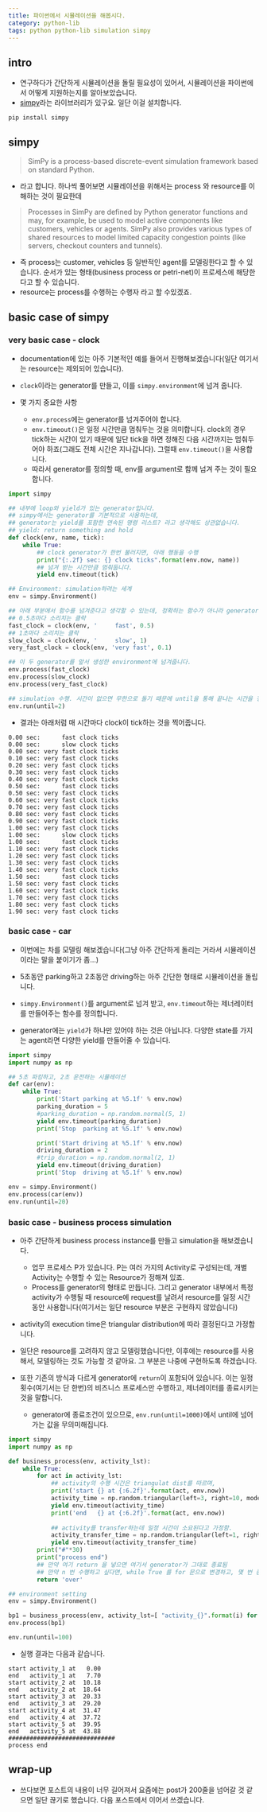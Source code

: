 ```yaml
---
title: 파이썬에서 시뮬레이션을 해봅시다.
category: python-lib
tags: python python-lib simulation simpy 
---
```



## intro

- 연구하다가 간단하게 시뮬레이션을 돌릴 필요성이 있어서, 시뮬레이션을 파이썬에서 어떻게 지원하는지를 알아보았습니다. 
- [simpy](http://simpy.readthedocs.io/en/latest/index.html)라는 라이브러리가 있구요. 일단 이걸 설치합니다. 

```
pip install simpy 
```

## simpy 

> SimPy is a process-based discrete-event simulation framework based on standard Python.

- 라고 합니다. 하나씩 풀어보면 시뮬레이션을 위해서는 process 와 resource를 이해하는 것이 필요한데 

> Processes in SimPy are defined by Python generator functions and may, for example, be used to model active components like customers, vehicles or agents. SimPy also provides various types of shared resources to model limited capacity congestion points (like servers, checkout counters and tunnels).

- 즉 process는 customer, vehicles 등 일반적인 agent를 모델링한다고 할 수 있습니다. 순서가 있는 형태(business process or petri-net)이 프로세스에 해당한다고 할 수 있습니다. 
- resource는 process를 수행하는 수행자 라고 할 수있겠죠. 

## basic case of simpy 

### very basic case - clock

- documentation에 있는 아주 기본적인 예를 들어서 진행해보겠습니다(일단 여기서는 resource는 제외되어 있습니다).
- `clock`이라는 generator를 만들고, 이를 `simpy.environment`에 넘겨 줍니다. 

- 몇 가지 중요한 사항
    - `env.process`에는 generator를 넘겨주어야 합니다. 
    - `env.timeout()`은 일정 시간만큼 멈춰두는 것을 의미합니다. clock의 경우 tick하는 시간이 있기 때문에 일단 tick을 하면 정해진 다음 시간까지는 멈춰두어야 하죠(그래도 전체 시간은 지나갑니다). 그럴때 `env.timeout()`을 사용합니다. 
    - 따라서 generator를 정의할 때, env를 argument로 함께 넘겨 주는 것이 필요합니다. 

```python
import simpy 

## 내부에 loop와 yield가 있는 generator입니다. 
## simpy에서는 generator를 기본적으로 사용하는데, 
## generator는 yield를 포함한 연속된 명령 리스트? 라고 생각해도 상관없습니다. 
## yield: return something and hold 
def clock(env, name, tick):
    while True:
        ## clock generator가 한번 불러지면, 아래 행동을 수행 
        print("{:.2f} sec: {} clock ticks".format(env.now, name))
        ## 넘겨 받는 시간만큼 멈춰둡니다. 
        yield env.timeout(tick)

## Environment: simulation하려는 세계 
env = simpy.Environment()

## 아래 부분에서 함수를 넘겨준다고 생각할 수 있는데, 정확히는 함수가 아니라 generator를 넘겨주는 것임. 
## 0.5초마다 소리치는 클락
fast_clock = clock(env, '     fast', 0.5)
## 1초마다 소리치는 클락 
slow_clock = clock(env, '     slow', 1)
very_fast_clock = clock(env, 'very fast', 0.1)

## 이 두 generator를 앞서 생성한 environment에 넘겨줍니다. 
env.process(fast_clock)
env.process(slow_clock)
env.process(very_fast_clock)

## simulation 수행. 시간이 없으면 무한으로 돌기 때문에 until을 통해 끝나는 시간을 정해두는 것이 필요함. 
env.run(until=2)
```

- 결과는 아래처럼 매 시간마다 clock이 tick하는 것을 찍어줍니다. 

```
0.00 sec:      fast clock ticks
0.00 sec:      slow clock ticks
0.00 sec: very fast clock ticks
0.10 sec: very fast clock ticks
0.20 sec: very fast clock ticks
0.30 sec: very fast clock ticks
0.40 sec: very fast clock ticks
0.50 sec:      fast clock ticks
0.50 sec: very fast clock ticks
0.60 sec: very fast clock ticks
0.70 sec: very fast clock ticks
0.80 sec: very fast clock ticks
0.90 sec: very fast clock ticks
1.00 sec: very fast clock ticks
1.00 sec:      slow clock ticks
1.00 sec:      fast clock ticks
1.10 sec: very fast clock ticks
1.20 sec: very fast clock ticks
1.30 sec: very fast clock ticks
1.40 sec: very fast clock ticks
1.50 sec:      fast clock ticks
1.50 sec: very fast clock ticks
1.60 sec: very fast clock ticks
1.70 sec: very fast clock ticks
1.80 sec: very fast clock ticks
1.90 sec: very fast clock ticks
```

### basic case - car 

- 이번에는 차를 모델링 해보겠습니다(그냥 아주 간단하게 돌리는 거라서 시뮬레이션이라는 말을 붙이기가 좀...) 
- 5초동안 parking하고 2초동안 driving하는 아주 간단한 형태로 시뮬레이션을 돌립니다. 

- `simpy.Environment()`를 argument로 넘겨 받고, `env.timeout`하는 제너레이터를 만들어주는 함수를 정의합니다.
- generator에는 `yield`가 하나만 있어야 하는 것은 아닙니다. 다양한 state를 가지는 agent라면 다양한 yield를 만들어줄 수 있습니다. 

```python
import simpy 
import numpy as np 

## 5초 파킹하고, 2초 운전하는 시뮬레이션 
def car(env):
    while True:
        print('Start parking at %5.1f' % env.now)
        parking_duration = 5
        #parking_duration = np.random.normal(5, 1)
        yield env.timeout(parking_duration)
        print('Stop  parking at %5.1f' % env.now)

        print('Start driving at %5.1f' % env.now)
        driving_duration = 2
        #trip_duration = np.random.normal(2, 1)
        yield env.timeout(driving_duration)
        print('Stop  driving at %5.1f' % env.now)

env = simpy.Environment()
env.process(car(env))
env.run(until=20)
```

### basic case - business process simulation 

- 아주 간단하게 business process instance를 만들고 simulation을 해보겠습니다. 
    - 업무 프로세스 P가 있습니다. P는 여러 가지의 Activity로 구성되는데, 개별 Activity는 수행할 수 있는 Resource가 정해져 있죠. 
    - Process를 generator의 형태로 만듭니다. 그리고 generator 내부에서 특정 activity가 수행될 때 resource에 request를 날려서 resource를 일정 시간 동안 사용합니다(여기서는 일단 resource 부분은 구현하지 않았습니다)

- activity의 execution time은 triangular distribution에 따라 결정된다고 가정합니다. 
- 일단은 resource를 고려하지 않고 모델링했습니다만, 이후에는 resource를 사용해서, 모델링하는 것도 가능할 것 같아요. 그 부분은 나중에 구현하도록 하겠습니다. 
- 또한 기존의 방식과 다르게 generator에 `return`이 포함되어 있습니다. 이는 일정 횟수(여기서는 단 한번)의 비즈니스 프로세스만 수행하고, 제너레이터를 종료시키는 것을 말합니다. 
    - generator에 종료조건이 있으므로, `env.run(until=1000)`에서 until에 넘어가는 값을 무의미해집니다. 

```python
import simpy 
import numpy as np 

def business_process(env, activity_lst):
    while True:
        for act in activity_lst:
            ## activity의 수행 시간은 triangulat dist를 따르며, 
            print('start {} at {:6.2f}'.format(act, env.now))
            activity_time = np.random.triangular(left=3, right=10, mode=7)
            yield env.timeout(activity_time)
            print('end   {} at {:6.2f}'.format(act, env.now))
            
            ## activity를 transfer하는데 일정 시간이 소요된다고 가정함.
            activity_transfer_time = np.random.triangular(left=1, right=3, mode=2)
            yield env.timeout(activity_transfer_time)
        print("#"*30)
        print("process end")
        ## 만약 여기 return 을 넣으면 여기서 generator가 그대로 종료됨 
        ## 만약 n 번 수행하고 싶다면, while True 를 for 문으로 변경하고, 몇 번 종료 후 끝내는 형태로 해도 괜찮을듯. 
        return 'over'

## environment setting
env = simpy.Environment()

bp1 = business_process(env, activity_lst=[ "activity_{}".format(i) for i in range(1, 6)])
env.process(bp1)

env.run(until=100)
```

- 실행 결과는 다음과 같습니다. 

```
start activity_1 at   0.00
end   activity_1 at   7.70
start activity_2 at  10.18
end   activity_2 at  18.64
start activity_3 at  20.33
end   activity_3 at  29.20
start activity_4 at  31.47
end   activity_4 at  37.72
start activity_5 at  39.95
end   activity_5 at  43.88
##############################
process end
```

## wrap-up 

- 쓰다보면 포스트의 내용이 너무 길어져서 요즘에는 post가 200줄을 넘어갈 것 같으면 일단 끊기로 했습니다. 다음 포스트에서 이어서 쓰겠습니다. 